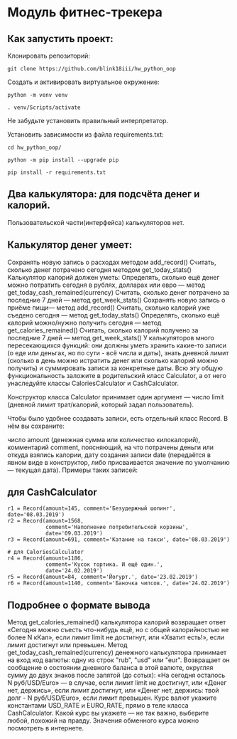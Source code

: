 # Модуль фитнес-трекера

## Как запустить проект:

Клонировать репозиторий:
```
git clone https://github.com/blink18iii/hw_python_oop
```
Cоздать и активировать виртуальное окружение:
```
python -m venv venv

. venv/Scripts/activate
```
Не забудьте установить правильный интерпретатор.

Установить зависимости из файла requirements.txt:
```
cd hw_python_oop/

python -m pip install --upgrade pip

pip install -r requirements.txt
```
## Два калькулятора: для подсчёта денег и калорий.
Пользовательской части(интерфейса) калькуляторов нет.

## Калькулятор денег умеет:
Сохранять новую запись о расходах методом add_record()
Считать, сколько денег потрачено сегодня методом get_today_stats()
Калькулятор калорий должен уметь:
Определять, сколько ещё денег можно потратить сегодня в рублях, долларах или евро — метод get_today_cash_remained(currency)
Считать, сколько денег потрачено за последние 7 дней — метод get_week_stats()
Сохранять новую запись о приёме пищи— метод add_record()
Считать, сколько калорий уже съедено сегодня — метод get_today_stats()
Определять, сколько ещё калорий можно/нужно получить сегодня — метод get_calories_remained()
Считать, сколько калорий получено за последние 7 дней — метод get_week_stats()
У калькуляторов много пересекающихся функций: они должны уметь хранить какие-то записи (о еде или деньгах, но по сути - всё числа и даты), знать дневной лимит (сколько в день можно истратить денег или сколько калорий можно получить) и суммировать записи за конкретные даты. Всю эту общую функциональность заложите в родительский класс Calculator, а от него унаследуйте классы CaloriesCalculator и CashCalculator.

Конструктор класса Calculator принимает один аргумент — число limit (дневной лимит трат/калорий, который задал пользователь).

Чтобы было удобнее создавать записи, есть отдельный класс Record. В нём вы сохраните:

число amount (денежная сумма или количество килокалорий),
комментарий comment, поясняющий, на что потрачены деньги или откуда взялись калории,
дату создания записи date (передаётся в явном виде в конструктор, либо присваивается значение по умолчанию — текущая дата).
Примеры таких записей:

## для CashCalculator 
```
r1 = Record(amount=145, comment='Безудержный шопинг', date='08.03.2019')
r2 = Record(amount=1568,
            comment='Наполнение потребительской корзины',
            date='09.03.2019')
r3 = Record(amount=691, comment='Катание на такси', date='08.03.2019')

# для CaloriesCalculator
r4 = Record(amount=1186,
            comment='Кусок тортика. И ещё один.',
            date='24.02.2019')
r5 = Record(amount=84, comment='Йогурт.', date='23.02.2019')
r6 = Record(amount=1140, comment='Баночка чипсов.', date='24.02.2019')
```

## Подробнее о формате вывода
Метод get_calories_remained() калькулятора калорий возвращает ответ
«Сегодня можно съесть что-нибудь ещё, но с общей калорийностью не более N кКал», если лимит limit не достигнут,
или «Хватит есть!», если лимит достигнут или превышен.
Метод get_today_cash_remained(currency) денежного калькулятора принимает на вход код валюты: одну из строк "rub", "usd" или "eur". Возвращает он сообщение о состоянии дневного баланса в этой валюте, округляя сумму до двух знаков после запятой (до сотых):
«На сегодня осталось N руб/USD/Euro» — в случае, если лимит limit не достигнут,
или «Денег нет, держись», если лимит достигнут,
или «Денег нет, держись: твой долг - N руб/USD/Euro», если лимит превышен.
Курс валют укажите константами USD_RATE и EURO_RATE, прямо в теле класса CashCalculator. Какой курс вы укажете — не так важно, выберите любой, похожий на правду. Значения обменного курса можно посмотреть в интернете.
